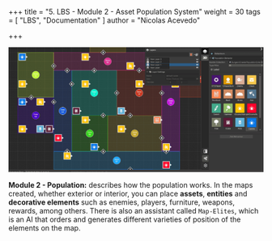 +++
title = "5. LBS - Module 2 - Asset Population System"
weight = 30
tags = [ "LBS", "Documentation" ]
author = "Nicolas Acevedo"

+++

![Population main view](population_01.png)

**Module 2 - Population:** describes how the population works. In the maps created, whether exterior or interior, you can place **assets**, **entities** and **decorative elements** such as enemies, players, furniture, weapons, rewards, among others. There is also an assistant called `Map-Elites`, which is an AI that orders and generates different varieties of position of the elements on the map.